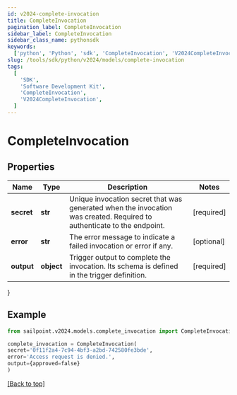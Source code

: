 ```yaml
---
id: v2024-complete-invocation
title: CompleteInvocation
pagination_label: CompleteInvocation
sidebar_label: CompleteInvocation
sidebar_class_name: pythonsdk
keywords:
  ['python', 'Python', 'sdk', 'CompleteInvocation', 'V2024CompleteInvocation']
slug: /tools/sdk/python/v2024/models/complete-invocation
tags:
  [
    'SDK',
    'Software Development Kit',
    'CompleteInvocation',
    'V2024CompleteInvocation',
  ]
---
```


# CompleteInvocation

## Properties

| Name | Type | Description | Notes |
| --- | --- | --- | --- |
| **secret** | **str** | Unique invocation secret that was generated when the invocation was created. Required to authenticate to the endpoint. | [required] |
| **error** | **str** | The error message to indicate a failed invocation or error if any. | [optional] |
| **output** | **object** | Trigger output to complete the invocation. Its schema is defined in the trigger definition. | [required] |

}

## Example

```python
from sailpoint.v2024.models.complete_invocation import CompleteInvocation

complete_invocation = CompleteInvocation(
secret='0f11f2a4-7c94-4bf3-a2bd-742580fe3bde',
error='Access request is denied.',
output={approved=false}
)

```

[[Back to top]](#)
